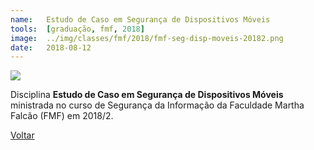 ```yaml
---
name:  	Estudo de Caso em Segurança de Dispositivos Móveis
tools: 	[graduação, fmf, 2018]
image: 	../img/classes/fmf/2018/fmf-seg-disp-moveis-20182.png
date: 	2018-08-12
---
```


![](../img/classes/fmf/2018/fmf-seg-disp-moveis-20182.png)

Disciplina **Estudo de Caso em Segurança de Dispositivos Móveis** ministrada no curso de Segurança da Informação da Faculdade Martha Falcão (FMF) em 2018/2.

<p class="text-center">
	<a class="btn btn-outline-primary mt-1" href="{{ site.baseurl }}/classes/">Voltar</a>
</p>